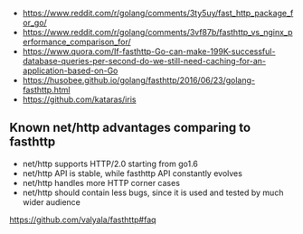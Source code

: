 - https://www.reddit.com/r/golang/comments/3ty5uy/fast_http_package_for_go/
- https://www.reddit.com/r/golang/comments/3vf87b/fasthttp_vs_nginx_performance_comparison_for/
- https://www.quora.com/If-fasthttp-Go-can-make-199K-successful-database-queries-per-second-do-we-still-need-caching-for-an-application-based-on-Go
- https://husobee.github.io/golang/fasthttp/2016/06/23/golang-fasthttp.html
- https://github.com/kataras/iris

## Known net/http advantages comparing to fasthttp

- net/http supports HTTP/2.0 starting from go1.6
- net/http API is stable, while fasthttp API constantly evolves
- net/http handles more HTTP corner cases
- net/http should contain less bugs, since it is used and tested by much wider audience

https://github.com/valyala/fasthttp#faq
